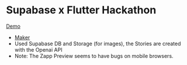 # Supabase x Flutter Hackathon 

[Demo](https://zi30067ti310.zapp.page/#/)

- [Maker](https://twitter.com/JudoUergens)
- Used Supabase DB and Storage (for images), the Stories are created with the Openai API
- Note: The Zapp Preview seems to have bugs on mobile browsers.


